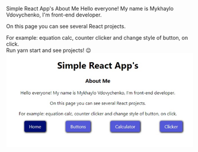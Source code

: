 Simple React App's
About Me
Hello everyone! My name is Mykhaylo Vdovychenko, I'm front-end developer.

On this page you can see several React projects.

For example: equation calc, counter clicker and change style of button, on click.
<br />
Run yarn start and see projects! 😉
<br />
![Game Screenshot](https://github.com/mihavd92/equation-calc/blob/master/public/image.jpg)


